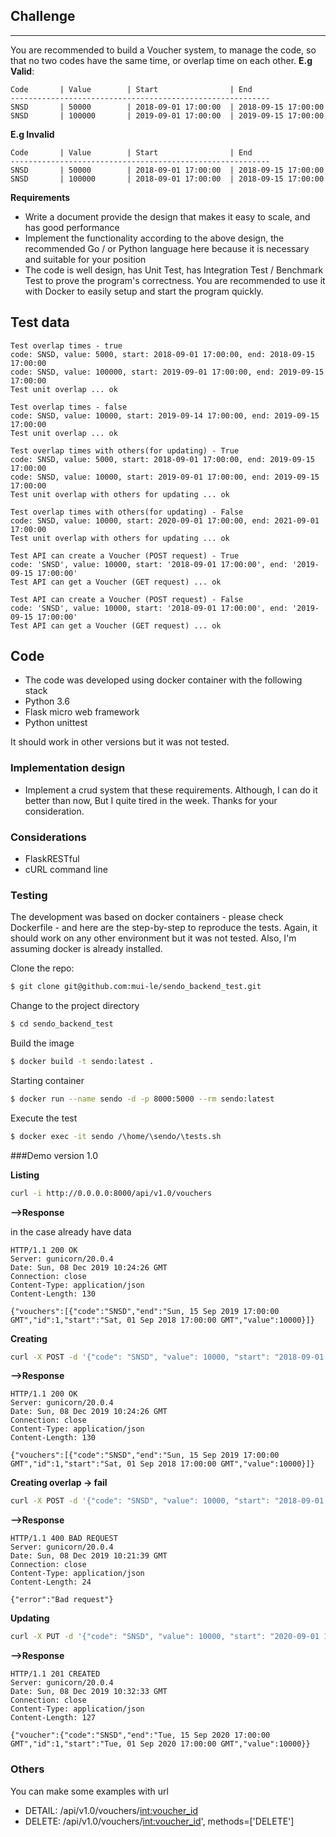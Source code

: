 ## Challenge

-------------------------------------------
You are recommended to build a Voucher system, to manage the code, so that no two codes have the same time, or overlap time on each other.
**E.g Valid**:

```
Code       | Value        | Start                | End
----------------------------------------------------------
SNSD       | 50000        | 2018-09-01 17:00:00  | 2018-09-15 17:00:00
SNSD       | 100000       | 2019-09-01 17:00:00  | 2019-09-15 17:00:00
```
**E.g Invalid**

```
Code       | Value        | Start                | End
----------------------------------------------------------
SNSD       | 50000        | 2018-09-01 17:00:00  | 2018-09-15 17:00:00
SNSD       | 100000       | 2018-09-01 17:00:00  | 2018-09-15 17:00:00
```
**Requirements**

- Write a document provide the design that makes it easy to scale, and has good performance
- Implement the functionality according to the above design, the recommended Go / or Python language here because it is necessary and suitable for your position
- The code is well design, has Unit Test, has Integration Test / Benchmark Test to prove the program's correctness. You are recommended to use it with Docker to easily setup and start the program quickly.

Test data
---------
```
Test overlap times - true
code: SNSD, value: 5000, start: 2018-09-01 17:00:00, end: 2018-09-15 17:00:00
code: SNSD, value: 100000, start: 2019-09-01 17:00:00, end: 2019-09-15 17:00:00
Test unit overlap ... ok

Test overlap times - false
code: SNSD, value: 10000, start: 2019-09-14 17:00:00, end: 2019-09-15 17:00:00
Test unit overlap ... ok

Test overlap times with others(for updating) - True
code: SNSD, value: 5000, start: 2018-09-01 17:00:00, end: 2019-09-15 17:00:00
code: SNSD, value: 10000, start: 2019-09-01 17:00:00, end: 2019-09-15 17:00:00
Test unit overlap with others for updating ... ok

Test overlap times with others(for updating) - False
code: SNSD, value: 10000, start: 2020-09-01 17:00:00, end: 2021-09-01 17:00:00
Test unit overlap with others for updating ... ok

Test API can create a Voucher (POST request) - True
code: 'SNSD', value: 10000, start: '2018-09-01 17:00:00', end: '2019-09-15 17:00:00'
Test API can get a Voucher (GET request) ... ok

Test API can create a Voucher (POST request) - False
code: 'SNSD', value: 10000, start: '2018-09-01 17:00:00', end: '2019-09-15 17:00:00'
Test API can get a Voucher (GET request) ... ok
```

## Code
- The code was developed using docker container with the following stack
- Python 3.6
- Flask micro web framework
- Python unittest

It should work in other versions but it was not tested.

### Implementation design
- Implement a crud system that these requirements. Although, I can do it better than now, But I quite tired in the week. Thanks for your consideration.

### Considerations
- FlaskRESTful
- cURL command line 

### Testing
The development was based on docker containers - please check Dockerfile - and here are the step-by-step to reproduce the tests. Again, it should work on any other environment but it was not tested. Also, I'm assuming docker is already installed.


Clone the repo:
```sh
$ git clone git@github.com:mui-le/sendo_backend_test.git
```

Change to the project directory
```sh
$ cd sendo_backend_test
```

Build the image
```sh
$ docker build -t sendo:latest .
```

Starting container
```sh
$ docker run --name sendo -d -p 8000:5000 --rm sendo:latest
```

Execute the test
```sh
$ docker exec -it sendo /\home/\sendo/\tests.sh
```

###Demo version 1.0

**Listing**

```sh
curl -i http://0.0.0.0:8000/api/v1.0/vouchers
```
**-->Response**

in the case already have data
```
HTTP/1.1 200 OK
Server: gunicorn/20.0.4
Date: Sun, 08 Dec 2019 10:24:26 GMT
Connection: close
Content-Type: application/json
Content-Length: 130

{"vouchers":[{"code":"SNSD","end":"Sun, 15 Sep 2019 17:00:00 GMT","id":1,"start":"Sat, 01 Sep 2018 17:00:00 GMT","value":10000}]}
```

**Creating**

```sh
curl -X POST -d '{"code": "SNSD", "value": 10000, "start": "2018-09-01 17:00:00", "end": "2019-09-15 17:00:00"}' -i -H "Content-Type: application/json" http://0.0.0.0:8000/api/v1.0/vouchers
```
**-->Response**

```
HTTP/1.1 200 OK
Server: gunicorn/20.0.4
Date: Sun, 08 Dec 2019 10:24:26 GMT
Connection: close
Content-Type: application/json
Content-Length: 130

{"vouchers":[{"code":"SNSD","end":"Sun, 15 Sep 2019 17:00:00 GMT","id":1,"start":"Sat, 01 Sep 2018 17:00:00 GMT","value":10000}]}
```

**Creating overlap -> fail**

```sh
curl -X POST -d '{"code": "SNSD", "value": 10000, "start": "2018-09-01 17:00:00", "end": "2019-09-15 17:00:00"}' -i -H "Content-Type: application/json" http://0.0.0.0:8000/api/v1.0/vouchers
```

**-->Response**

```
HTTP/1.1 400 BAD REQUEST
Server: gunicorn/20.0.4
Date: Sun, 08 Dec 2019 10:21:39 GMT
Connection: close
Content-Type: application/json
Content-Length: 24

{"error":"Bad request"}
```

**Updating**

```sh
curl -X PUT -d '{"code": "SNSD", "value": 10000, "start": "2020-09-01 17:00:00", "end": "2020-09-15 17:00:00"}' -i -H "Content-Type: application/json" http://0.0.0.0:8000/api/v1.0/vouchers/1
```

**-->Response**

```
HTTP/1.1 201 CREATED
Server: gunicorn/20.0.4
Date: Sun, 08 Dec 2019 10:32:33 GMT
Connection: close
Content-Type: application/json
Content-Length: 127

{"voucher":{"code":"SNSD","end":"Tue, 15 Sep 2020 17:00:00 GMT","id":1,"start":"Tue, 01 Sep 2020 17:00:00 GMT","value":10000}}
```

### Others
You can make some examples with url
- DETAIL: /api/v1.0/vouchers/<int:voucher_id>
- DELETE: /api/v1.0/vouchers/<int:voucher_id>', methods=['DELETE']















